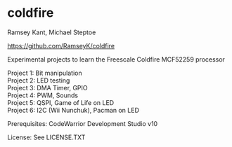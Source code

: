 coldfire
========
Ramsey Kant, Michael Steptoe

https://github.com/RamseyK/coldfire

Experimental projects to learn the Freescale Coldfire MCF52259 processor

Project 1: Bit manipulation  
Project 2: LED testing  
Project 3: DMA Timer, GPIO  
Project 4: PWM, Sounds  
Project 5: QSPI, Game of Life on LED  
Project 6: I2C (Wii Nunchuk), Pacman on LED  

Prerequisites: CodeWarrior Development Studio v10

License:
See LICENSE.TXT
